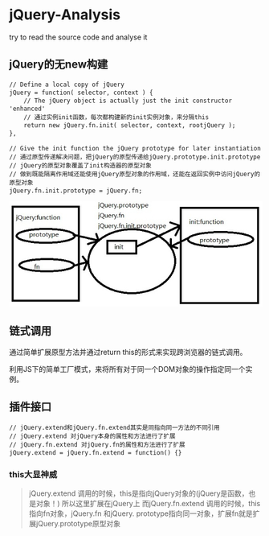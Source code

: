 # jQuery-Analysis
try to read the source code and analyse it

## jQuery的无new构建

~~~
// Define a local copy of jQuery
jQuery = function( selector, context ) {
	// The jQuery object is actually just the init constructor 'enhanced'
	// 通过实例init函数，每次都构建新的init实例对象，来分隔this
	return new jQuery.fn.init( selector, context, rootjQuery );
},
~~~


~~~
// Give the init function the jQuery prototype for later instantiation
// 通过原型传递解决问题，把jQuery的原型传递给jQuery.prototype.init.prototype
// jQuery的原型对象覆盖了init构造器的原型对象
// 做到既能隔离作用域还能使用jQuery原型对象的作用域，还能在返回实例中访问jQuery的原型对象
jQuery.fn.init.prototype = jQuery.fn;
~~~

<img src="images/jQuery.fn.init.prototype.jpg">


## 链式调用

通过简单扩展原型方法并通过return this的形式来实现跨浏览器的链式调用。

利用JS下的简单工厂模式，来将所有对于同一个DOM对象的操作指定同一个实例。

## 插件接口

~~~
// jQuery.extend和jQuery.fn.extend其实是同指向同一方法的不同引用
// jQuery.extend 对jQuery本身的属性和方法进行了扩展
// jQuery.fn.extend 对jQuery.fn的属性和方法进行了扩展
jQuery.extend = jQuery.fn.extend = function() {}
~~~

### this大显神威

> jQuery.extend 调用的时候，this是指向jQuery对象的(jQuery是函数，也是对象！)
> 所以这里扩展在jQuery上
> 而jQuery.fn.extend 调用的时候，this指向fn对象，jQuery.fn 和jQuery. 
> prototype指向同一对象，扩展fn就是扩展jQuery.prototype原型对象


